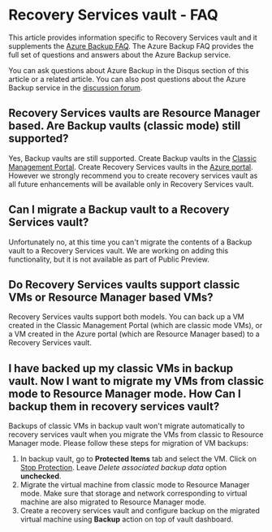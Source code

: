 <properties
    pageTitle="Recovery Services vault FAQ | Azure"
    description="This version of the FAQ supports the Public Preview release of the Azure Backup service. Answers to frequently asked questions about the backup agent, backup and retention, recovery, security and other common questions about the Azure Backup solution."
    services="backup"
    documentationcenter=""
    author="markgalioto"
    manager="jwhit"
    editor=""
    keywords="backup solution; backup service" />
<tags
    ms.assetid="5f55b500-1ee9-4f64-9306-02d6f7a8eded"
    ms.service="backup"
    ms.workload="storage-backup-recovery"
    ms.tgt_pltfrm="na"
    ms.devlang="na"
    ms.topic="get-started-article"
    ms.date="10/21/2016"
    wacn.date=""
    ms.author="trinadhk; markgal; jimpark;" />

# Recovery Services vault - FAQ
This article provides information specific to Recovery Services vault and it supplements the [Azure Backup FAQ](/documentation/articles/backup-azure-backup-faq/). The Azure Backup FAQ provides the full set of questions and answers about the Azure Backup service.  

You can ask questions about Azure Backup in the Disqus section of this article or a related article. You can also post questions about the Azure Backup service in the [discussion forum](https://social.msdn.microsoft.com/Forums/zh-cn/home?forum=windowsazureonlinebackup).

## Recovery Services vaults are Resource Manager based. Are Backup vaults (classic mode) still supported? <br/>
Yes, Backup vaults are still supported. Create Backup vaults in the [Classic Management Portal](https://manage.windowsazure.cn). Create Recovery Services vaults in the [Azure portal](https://portal.azure.cn). However we strongly recommend you to create recovery services vault as all future enhancements will be available only in Recovery Services vault.

## Can I migrate a Backup vault to a Recovery Services vault? <br/>
Unfortunately no, at this time you can't migrate the contents of a Backup vault to a Recovery Services vault. We are working on adding this functionality, but it is not available as part of Public Preview.

## Do Recovery Services vaults support classic VMs or Resource Manager based VMs? <br/>
Recovery Services vaults support both models.  You can back up a VM created in the Classic Management Portal (which are classic mode VMs), or a VM created in the Azure portal (which are Resource Manager based) to a Recovery Services vault.

## I have backed up my classic VMs in backup vault. Now I want to migrate my VMs from classic mode to Resource Manager mode.  How Can I backup them in recovery services vault?
Backups of classic VMs in backup vault won't migrate automatically to recovery services vault when you migrate the VMs from classic to Resource Manager mode. Please follow these steps for migration of VM backups:

1. In backup vault, go to **Protected Items** tab and select the VM. Click on [Stop Protection](/documentation/articles/backup-azure-manage-vms-classic/#stop-protecting-virtual-machines/). Leave *Delete associated backup data* option **unchecked**.
2. Migrate the virtual machine from classic mode to Resource Manager mode. Make sure that storage and network corresponding to virtual machine are also migrated to Resource Manager mode.
3. Create a recovery services vault and configure backup on the migrated virtual machine using **Backup** action on top of vault dashboard. 

